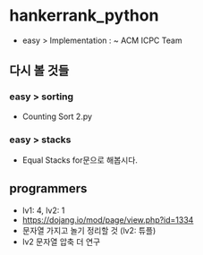 # hankerrank_python

- easy > Implementation : ~ ACM ICPC Team

## 다시 볼 것들
### easy > sorting
- Counting Sort 2.py
### easy > stacks
- Equal Stacks for문으로 해봅시다.

## programmers
- lv1: 4, lv2: 1
- https://dojang.io/mod/page/view.php?id=1334
- 문자열 가지고 놀기 정리할 것 (lv2: 튜플)
- lv2 문자열 압축 더 연구